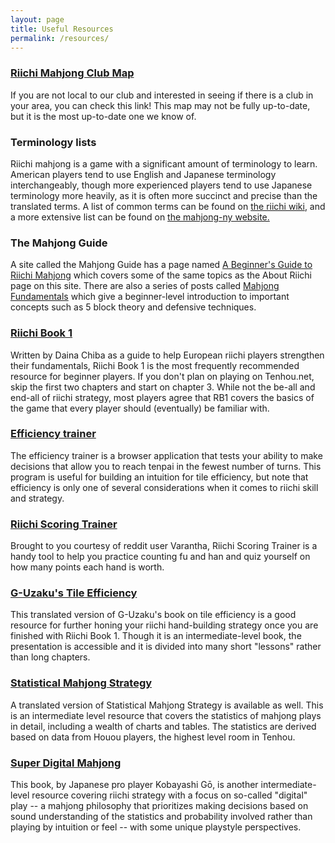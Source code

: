 ```yaml
---
layout: page
title: Useful Resources
permalink: /resources/
---
```


### [Riichi Mahjong Club Map](https://jellicodemahjong.wordpress.com/world-riichi-map/)

If you are not local to our club and interested in seeing if there is a club in your area, you can check this link! This map may not be fully up-to-date, but it is the most up-to-date one we know of.

### Terminology lists

Riichi mahjong is a game with a significant amount of terminology to learn. American players tend to use English and Japanese terminology interchangeably, though more experienced players tend to use Japanese terminology more heavily, as it is often more succinct and precise than the translated terms. A list of common terms can be found on [the riichi wiki](https://riichi.wiki/List_of_terminology_by_alphabetical_order), and a more extensive list can be found on [the mahjong-ny website.](http://mahjong-ny.com/features/terminology/)

### The Mahjong Guide

A site called the Mahjong Guide has a page named [A Beginner's Guide to Riichi Mahjong](https://mahjong.guide/a-beginners-guide-to-riichi-mahjong/) which covers some of the same topics as the About Riichi page on this site. There are also a series of posts called [Mahjong Fundamentals](https://mahjong.guide/2017/12/29/mahjong-fundamentals-1-introduction/) which give a beginner-level introduction to important concepts such as 5 block theory and defensive techniques.

### [Riichi Book 1](https://github.com/dainachiba/RiichiBooks/raw/master/RiichiBook1.pdf)

Written by Daina Chiba as a guide to help European riichi players strengthen their fundamentals, Riichi Book 1 is the most frequently recommended resource for beginner players. If you don't plan on playing on Tenhou.net, skip the first two chapters and start on chapter 3. While not the be-all and end-all of riichi strategy, most players agree that RB1 covers the basics of the game that every player should (eventually) be familiar with.

### [Efficiency trainer](https://euophrys.itch.io/mahjong-efficiency-trainer)

The efficiency trainer is a browser application that tests your ability to make decisions that allow you to reach tenpai in the fewest number of turns. This program is useful for building an intuition for tile efficiency, but note that efficiency is only one of several considerations when it comes to riichi skill and strategy.

### [Riichi Scoring Trainer](https://scoringtrainer.konbamwa.net/)

Brought to you courtesy of reddit user Varantha, Riichi Scoring Trainer is a handy tool to help you practice counting fu and han and quiz yourself on how many points each hand is worth.

### [G-Uzaku's Tile Efficiency](https://drive.google.com/file/d/1ApHp2Dm-3dkEQTEAnmfTsk8J6OaH8d4G/view)

This translated version of G-Uzaku's book on tile efficiency is a good resource for further honing your riichi hand-building strategy once you are finished with Riichi Book 1. Though it is an intermediate-level book, the presentation is accessible and it is divided into many short "lessons" rather than long chapters.

### [Statistical Mahjong Strategy](https://de.catbox.moe/3edzau.pdf)

A translated version of Statistical Mahjong Strategy is available as well. This is an intermediate level resource that covers the statistics of mahjong plays in detail, including a wealth of charts and tables. The statistics are derived based on data from Houou players, the highest level room in Tenhou.

### [Super Digital Mahjong](https://natsuai.com/mahjong/digital/)

This book, by Japanese pro player Kobayashi Gō, is another intermediate-level resource covering riichi strategy with a focus on so-called "digital" play -- a mahjong philosophy that prioritizes making decisions based on sound understanding of the statistics and probability involved rather than playing by intuition or feel -- with some unique playstyle perspectives.
